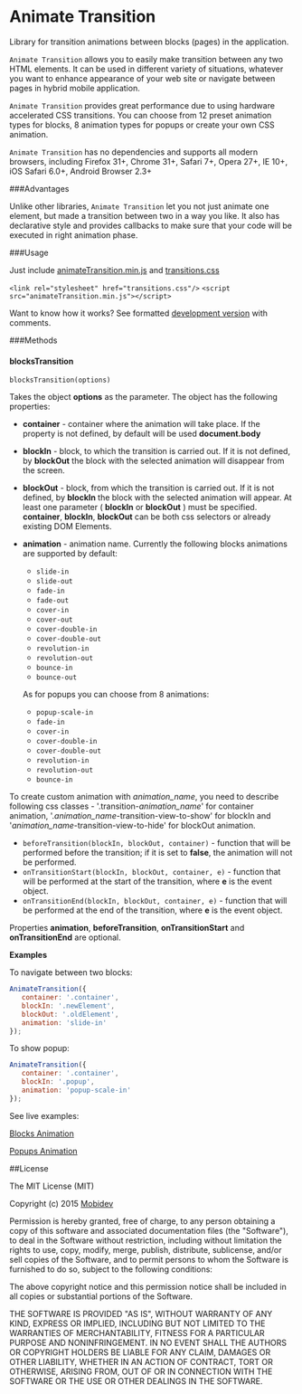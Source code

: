 Animate Transition
===========

Library for transition animations between blocks (pages) in the application.

`Animate Transition` allows you to easily make transition between any two HTML elements. It can be used in different variety of situations, whatever you want to enhance appearance of your web site or navigate between pages in hybrid mobile application.

`Animate Transition` provides great performance due to using hardware accelerated CSS transitions. You can choose from 12 preset animation types for blocks, 8 animation types for popups or create your own CSS animation.

`Animate Transition` has no dependencies and supports all modern browsers, including Firefox 31+, Chrome 31+, Safari 7+, Opera 27+, IE 10+, iOS Safari 6.0+, Android Browser 2.3+

###Advantages

Unlike other libraries, `Animate Transition` let you not just animate one element, but made a transition between two in a way you like. It also has declarative style and provides callbacks to make sure that your code will be executed in right animation phase.

###Usage

Just include [animateTransition.min.js](https://github.com/Rapid-Application-Development-JS/AnimateTransition/blob/master/src/animateTransition.min.js) and [transitions.css](https://github.com/Rapid-Application-Development-JS/AnimateTransition/blob/master/css/transitions.css)

`<link rel="stylesheet" href="transitions.css"/>`
`<script src="animateTransition.min.js"></script>`

Want to know how it works? See formatted [development version](https://github.com/Rapid-Application-Development-JS/AnimateTransition/blob/master/src/animateTransitionSource.js) with comments.

###Methods

#### blocksTransition

	blocksTransition(options)

Takes the object **options** as the parameter. The object has the following properties:

* **container** - container where the animation will take  place. If the property is not defined, by default will be used **document.body**
* **blockIn** - block, to which the transition is carried out. If it is not defined, by **blockOut** the block with the selected animation will disappear from the screen.
* **blockOut** - block, from which the transition is carried out. If it is not defined, by **blockIn** the block with the selected animation will appear.
At least one parameter ( **blockIn** or **blockOut** ) must be specified.
**container**, **blockIn**, **blockOut** can be both css selectors or already existing DOM Elements.
* **animation** - animation name. Currently the following blocks animations are supported by default:
	- `slide-in`
	- `slide-out`
	- `fade-in`
	- `fade-out`
	- `cover-in`
	- `cover-out`
	- `cover-double-in`
	- `cover-double-out`
	- `revolution-in`
	- `revolution-out`
	- `bounce-in`
	- `bounce-out`

	As for popups you can choose from 8 animations:

	- `popup-scale-in`
	- `fade-in`
	- `cover-in`
	- `cover-double-in`
	- `cover-double-out`
	- `revolution-in`
	- `revolution-out`
	- `bounce-in`

To create custom animation with _animation_name_, you need to describe following css classes - '.transition-_animation_name_' for container animation, '._animation_name_-transition-view-to-show' for blockIn and '_animation_name_-transition-view-to-hide' for blockOut animation. 

* `beforeTransition(blockIn, blockOut, container)` - function that will be performed before the transition; if it is set to **false**, the animation will not be performed.
* `onTransitionStart(blockIn, blockOut, container, e)` - function that will be performed at the start of the transition, where **е** is the event object.
* `onTransitionEnd(blockIn, blockOut, container, e)` - function that will be performed at the end of the transition, where **е** is the event object.

Properties **animation**, **beforeTransition**, **onTransitionStart** and **onTransitionEnd** are optional.



**Examples**


To navigate between two blocks:
```javascript
AnimateTransition({
   container: '.container',
   blockIn: '.newElement',
   blockOut: '.oldElement',
   animation: 'slide-in'
});
```

To show popup:
```javascript
AnimateTransition({
   container: '.container',
   blockIn: '.popup',
   animation: 'popup-scale-in'
});
```

See live examples:

[Blocks Animation](http://rapid-application-development-js.github.io/AnimateTransition/)

[Popups Animation](http://rapid-application-development-js.github.io/AnimateTransition/popups.html)

##License

The MIT License (MIT)

Copyright (c) 2015 [Mobidev](http://mobidev.biz/)

Permission is hereby granted, free of charge, to any person obtaining a copy
of this software and associated documentation files (the "Software"), to deal
in the Software without restriction, including without limitation the rights
to use, copy, modify, merge, publish, distribute, sublicense, and/or sell
copies of the Software, and to permit persons to whom the Software is
furnished to do so, subject to the following conditions:

The above copyright notice and this permission notice shall be included in all
copies or substantial portions of the Software.

THE SOFTWARE IS PROVIDED "AS IS", WITHOUT WARRANTY OF ANY KIND, EXPRESS OR
IMPLIED, INCLUDING BUT NOT LIMITED TO THE WARRANTIES OF MERCHANTABILITY,
FITNESS FOR A PARTICULAR PURPOSE AND NONINFRINGEMENT. IN NO EVENT SHALL THE
AUTHORS OR COPYRIGHT HOLDERS BE LIABLE FOR ANY CLAIM, DAMAGES OR OTHER
LIABILITY, WHETHER IN AN ACTION OF CONTRACT, TORT OR OTHERWISE, ARISING FROM,
OUT OF OR IN CONNECTION WITH THE SOFTWARE OR THE USE OR OTHER DEALINGS IN THE
SOFTWARE.